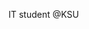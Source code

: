 IT student @KSU 
<!---
RaghadAlhulwah/RaghadAlhulwah is a ✨ special ✨ repository because its `README.md` (this file) appears on your GitHub profile.
You can click the Preview link to take a look at your changes.
--->
